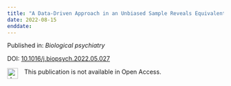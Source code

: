 ```yaml
---
title: "A Data-Driven Approach in an Unbiased Sample Reveals Equivalent Sex Ratio of Autism Spectrum Disorder-Associated Impairment in Early Childhood."
date: 2022-08-15
enddate:
---
```


Published in: *Biological psychiatry*

DOI: [10.1016/j.biopsych.2022.05.027](https://doi.org/10.1016/j.biopsych.2022.05.027)

<img src="https://upload.wikimedia.org/wikipedia/commons/thumb/0/0e/Closed_Access_logo_transparent.svg/1200px-Closed_Access_logo_transparent.svg.png" alt="drawing" width="25" align="left"/> &nbsp;&nbsp;&nbsp;This publication is not available in Open Access.



